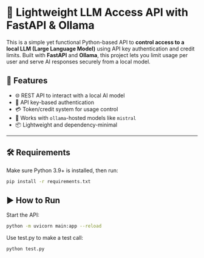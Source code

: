 # 🔐 Lightweight LLM Access API with FastAPI & Ollama

This is a simple yet functional Python-based API to **control access to a local LLM (Large Language Model)** using API key authentication and credit limits. Built with **FastAPI** and **Ollama**, this project lets you limit usage per user and serve AI responses securely from a local model.

## 🚀 Features

- 🌐 REST API to interact with a local AI model
- 🔑 API key-based authentication
- 💳 Token/credit system for usage control
- 🧠 Works with `ollama`-hosted models like `mistral`
- 📦 Lightweight and dependency-minimal

---

## 🛠️ Requirements

Make sure Python 3.9+ is installed, then run:

```bash
pip install -r requirements.txt
```

## ▶️ How to Run
Start the API:

```bash
python -m uvicorn main:app --reload
```

Use test.py to make a test call:
```bash
python test.py
```
